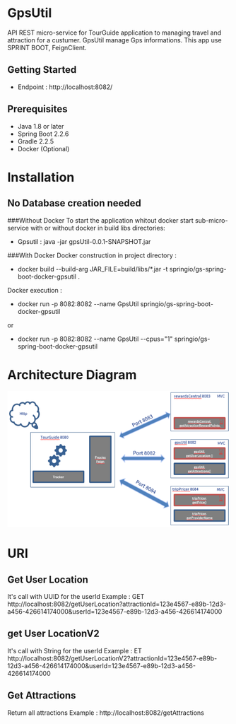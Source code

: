 # GpsUtil
API REST micro-service for TourGuide application to managing travel and attraction for a custumer.
GpsUtil manage Gps informations. 
This app use SPRINT BOOT, FeignClient.

## Getting Started

- Endpoint : http://localhost:8082/

## Prerequisites

- Java 1.8 or later
- Spring Boot 2.2.6
- Gradle 2.2.5
- Docker (Optional)

# Installation

## No Database creation needed

###Without Docker
To start the application whitout docker start sub-micro-service with or without docker in build libs directories: 
- Gpsutil : java -jar gpsUtil-0.0.1-SNAPSHOT.jar

###With Docker
Docker construction in project directory :  
- docker build --build-arg JAR_FILE=build/libs/*.jar -t springio/gs-spring-boot-docker-gpsutil .

Docker execution : 
- docker run -p 8082:8082 --name GpsUtil springio/gs-spring-boot-docker-gpsutil

or
- docker run -p 8082:8082 --name GpsUtil --cpus="1" springio/gs-spring-boot-docker-gpsutil
# Architecture Diagram
![ScreenShot](Architecture.png)

# URI
## Get User Location
It's call with UUID for the userId
Example : 
GET http://localhost:8082/getUserLocation?attractionId=123e4567-e89b-12d3-a456-426614174000&userId=123e4567-e89b-12d3-a456-426614174000

## get User LocationV2
It's call with String for the userId
Example : 
ET http://localhost:8082/getUserLocationV2?attractionId=123e4567-e89b-12d3-a456-426614174000&userId=123e4567-e89b-12d3-a456-426614174000

## Get Attractions
Return all attractions
Example : 
http://localhost:8082/getAttractions
